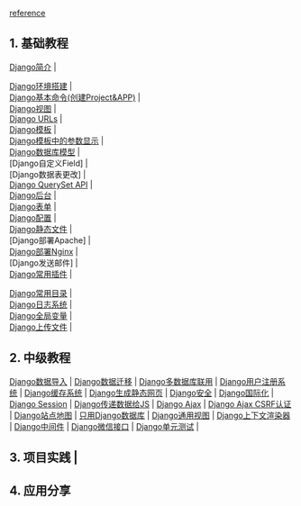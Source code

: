[reference](http://www.ziqiangxuetang.com/django/django-tutorial.html)

## 1. 基础教程

[Django简介](https://www.zybuluo.com/breakerthb/note/403171) |   

[Django环境搭建](https://www.zybuluo.com/breakerthb/note/399472) |   
[Django基本命令(创建Project&APP)](https://www.zybuluo.com/breakerthb/note/403191) |   
[Django视图](https://www.zybuluo.com/breakerthb/note/403319) |  
[Django URLs](https://github.com/breakerthb/PythonStudy/blob/master/Resource/Django%20Study/django-urls.md) |   
[Django模板](https://www.zybuluo.com/breakerthb/note/405298) |  
[Django模板中的参数显示](https://github.com/breakerthb/PythonStudy/blob/master/Resource/Django%20Study/django-para.md) |   
[Django数据库模型](https://www.zybuluo.com/breakerthb/note/405464) |   
[Django自定义Field] |   
[Django数据表更改] |   
[Django QuerySet API](https://www.zybuluo.com/breakerthb/note/422557) |   
[Django后台](https://www.zybuluo.com/breakerthb/note/422692) |   
[Django表单](https://www.zybuluo.com/breakerthb/note/405631) |  
[Django配置](https://www.zybuluo.com/breakerthb/note/406541) |   
[Django静态文件](https://www.zybuluo.com/breakerthb/note/406555) |   
[Django部署Apache] |   
[Django部署Nginx](https://www.zybuluo.com/breakerthb/note/442540) |   
[Django发送邮件] |   
[Django常用插件](https://www.zybuluo.com/breakerthb/note/420158) |   

[Django常用目录]() |    
[Django日志系统](https://github.com/breakerthb/PythonStudy/blob/master/Resource/Django%20Study/django-log.md) |  
[Django全局变量](https://github.com/breakerthb/PythonStudy/blob/master/Resource/Django%20Study/django-global_parameters.md) |  
[Django上传文件](https://github.com/breakerthb/PythonStudy/blob/master/Resource/Django%20Study/django-uploadfile.md) |  


## 2. 中级教程

[Django数据导入](https://www.zybuluo.com/breakerthb/note/538554) | 
[Django数据迁移](http://www.ziqiangxuetang.com/django/django-data-migration.html) | 
[Django多数据库联用](http://www.ziqiangxuetang.com/django/django-multi-database.html) | 
[Django用户注册系统]() | 
[Django缓存系统]() | 
[Django生成静态网页]() | 
[Django安全]() | 
[Django国际化]() | 
[Django Session]() | 
[Django传递数据给JS]() | 
[Django Ajax]() | 
[Django Ajax CSRF认证]() | 
[Django站点地图]() | 
[只用Django数据库]() | 
[Django通用视图]() | 
[Django上下文渲染器]() | 
[Django中间件]() | 
[Django微信接口]() | 
[Django单元测试]() | 

## 3. 项目实践 |

## 4. 应用分享